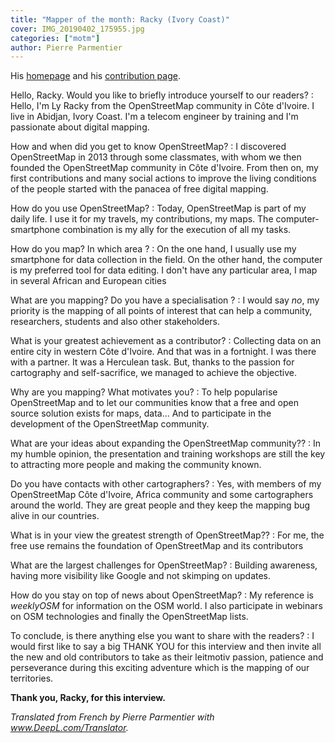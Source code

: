 ```yaml
---
title: "Mapper of the month: Racky (Ivory Coast)"
cover: IMG_20190402_175955.jpg
categories: ["motm"]
author: Pierre Parmentier
---
```


His [homepage](https://www.openstreetmap.org/user/racky) and his [contribution page](https://hdyc.neis-one.org/?racky).

Hello, Racky. Would you like to briefly introduce yourself to our readers?
: Hello, I'm Ly Racky from the OpenStreetMap community in Côte d'Ivoire. I live in Abidjan, Ivory Coast. I'm a telecom engineer by training and I'm passionate about digital mapping.

<!--more-->

How and when did you get to know OpenStreetMap?
: I discovered OpenStreetMap in 2013 through some classmates, with whom we then founded the OpenStreetMap community in Côte d'Ivoire. From then on, my first contributions and many social actions to improve the living conditions of the people started with the panacea of free digital mapping.

How do you use OpenStreetMap?
: Today, OpenStreetMap is part of my daily life. I use it for my travels, my contributions, my maps. The computer-smartphone combination is my ally for the execution of all my tasks.

How do you map? In which area ?
: On the one hand, I usually use my smartphone for data collection in the field. On the other hand, the computer is my preferred tool for data editing. I don't have any particular area, I map in several African and European cities

What are you mapping? Do you have a specialisation ?
: I would say _no_, my priority is the mapping of all points of interest that can help a community, researchers, students and also other stakeholders.

What is your greatest achievement as a contributor?
: Collecting data on an entire city in western Côte d'Ivoire. And that was in a fortnight. I was there with a partner. It was a Herculean task. But, thanks to the passion for cartography and self-sacrifice, we managed to achieve the objective.

Why are you mapping? What motivates you?
: To help popularise OpenStreetMap and to let our communities know that a free and open source solution exists for maps, data... And to participate in the development of the OpenStreetMap community.

What are your ideas about expanding the OpenStreetMap community??
: In my humble opinion, the presentation and training workshops are still the key to attracting more people and making the community known.

Do you have contacts with other cartographers?
: Yes, with members of my OpenStreetMap Côte d'Ivoire, Africa community and some cartographers around the world. They are great people and they keep the mapping bug alive in our countries.

What is in your view the greatest strength of OpenStreetMap??
: For me, the free use remains the foundation of OpenStreetMap and its contributors

What are the largest challenges for OpenStreetMap?
: Building awareness, having more visibility like Google and not skimping on updates.

How do you stay on top of news about OpenStreetMap?
: My reference is _weeklyOSM_ for information on the OSM world. I also participate in webinars on OSM technologies and finally the OpenStreetMap lists.

To conclude, is there anything else you want to share with the readers?
: I would first like to say a big THANK YOU for this interview and then invite all the new and old contributors to take as their leitmotiv passion, patience and perseverance during this exciting adventure which is the mapping of our territories.

**Thank you, Racky, for this interview.**

*Translated from French by Pierre Parmentier with www.DeepL.com/Translator.*
